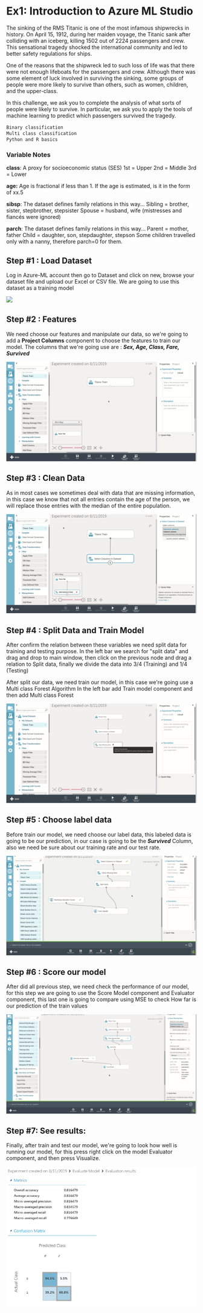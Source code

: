 # Ex1: Introduction to Azure ML Studio

The sinking of the RMS Titanic is one of the most infamous shipwrecks in history.  On April 15, 1912, during her maiden voyage, the Titanic sank after colliding with an iceberg, killing 1502 out of 2224 passengers and crew. This sensational tragedy shocked the international community and led to better safety regulations for ships.

One of the reasons that the shipwreck led to such loss of life was that there were not enough lifeboats for the passengers and crew. Although there was some element of luck involved in surviving the sinking, some groups of people were more likely to survive than others, such as women, children, and the upper-class.

In this challenge, we ask you to complete the analysis of what sorts of people were likely to survive. In particular, we ask you to apply the tools of machine learning to predict which passengers survived the tragedy.

    Binary classification
    Multi class classification
    Python and R basics
    
### Variable Notes

**class**: A proxy for socioeconomic status (SES)
1st = Upper
2nd = Middle
3rd = Lower

**age:** Age is fractional if less than 1. If the age is estimated, is it in the form of xx.5

**sibsp**: The dataset defines family relations in this way...
Sibling = brother, sister, stepbrother, stepsister
Spouse = husband, wife (mistresses and fiancés were ignored)

**parch**: The dataset defines family relations in this way...
Parent = mother, father
Child = daughter, son, stepdaughter, stepson
Some children travelled only with a nanny, therefore parch=0 for them.


## Step #1 : Load Dataset
Log in Azure-ML account then go to Dataset and click on new, browse your dataset file and upload our Excel or CSV file. We are going to use this dataset as a training model

![](https://raw.githubusercontent.com/lcarcamo1526/ML-Exercises/master/Ex2/Img/1.gif)

## Step #2 : Features

We need choose our features and manipulate our data, so we're going to add a **Project Columns** component to choose the features to train our model. 
The columns that we're going use are : ***Sex, Age, Class, Fare, Survived***

![](https://raw.githubusercontent.com/lcarcamo1526/ML-Exercises/master/Ex2/Img/2.gif)

## Step #3 : Clean Data

As in most cases we sometimes deal with data that are missing information, in this case we know that not all entries contain the age of the person, we will replace those entries with the median of the entire population.

![](https://raw.githubusercontent.com/lcarcamo1526/ML-Exercises/master/Ex2/Img/3.gif)

## Step #4 : Split Data and Train Model

After confirm the relation between these variables we need split data for training and testing purpose. In the left bar we search for "split data" and drag and drop to main window, then click on the previous node and drag a relation to Split data, finally we divide the data into 3/4 (Training) and 1/4 (Testing)

After split our data, we need train our model, in this case we're going use a Multi class Forest Algorithm
In the left bar add Train model component and then add Multi class Forest

![](https://raw.githubusercontent.com/lcarcamo1526/ML-Exercises/master/Ex2/Img/4.gif)


## Step #5 : Choose label data

Before train our model, we need choose our label data, this labeled data is going to be our prediction, in our case is going to be the ***Survived*** Column, also we need be sure about our training rate and our test rate.


![](https://raw.githubusercontent.com/lcarcamo1526/ML-Exercises/master/Ex2/Img/5.gif)

## Step #6 : Score our model

After did all previous step, we need check the performance of our model, for this step we are going to use the Score Model component and Evaluator component, this last one is going to compare using MSE to check How far is our prediction of the train values 


![](https://raw.githubusercontent.com/lcarcamo1526/ML-Exercises/master/Ex2/Img/6.gif)

## Step #7: See results:

Finally, after train and test our model, we're going to look how well is running our model, for this press right click on the model Evaluator component, and then press Visualize.

![](https://raw.githubusercontent.com/lcarcamo1526/ML-Exercises/master/Ex2/Img/7.png)


